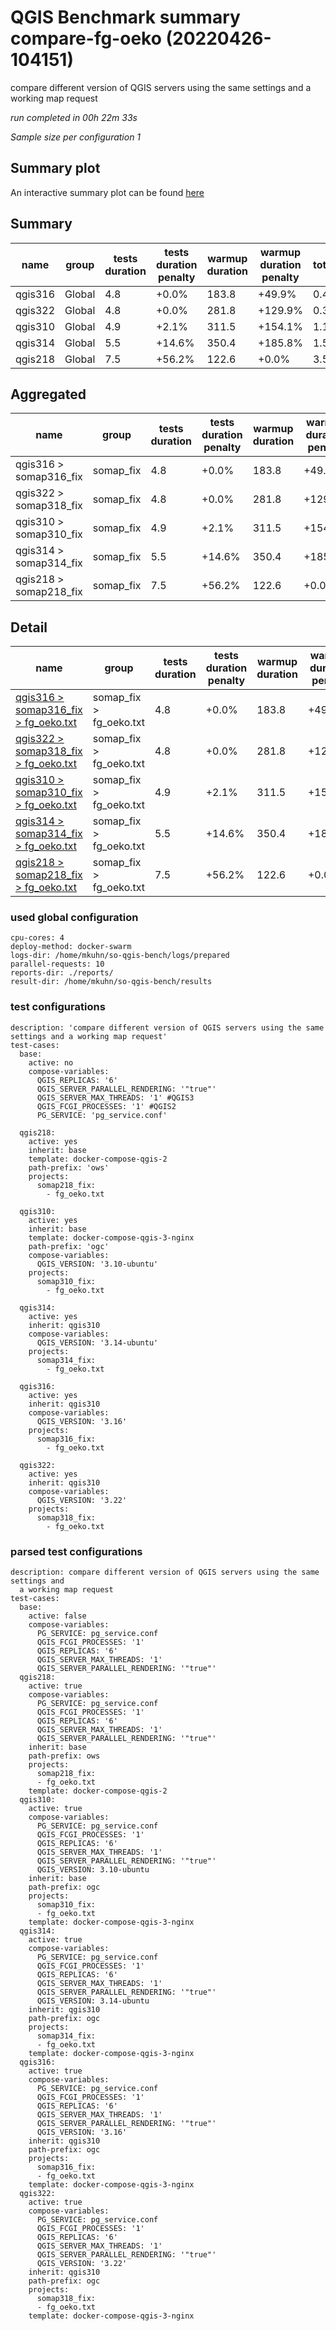 # QGIS Benchmark summary compare-fg-oeko (20220426-104151)


compare different version of QGIS servers using the same settings and a working map request

_run completed in 00h 22m 33s_

_Sample size per configuration 1_
## Summary plot
An interactive summary plot can be found [here](report_compare-fg-oeko_20220426-104151_plot.html)

## Summary
| name    | group   |   tests duration | tests duration penalty   |   warmup duration | warmup duration penalty   |   totalResTime | totalResTime penalty   |   medianResTime | medianResTime penalty   |   minResTime |   maxResTime |   responseSizeMB |   sampleCount |   errorCount |   memMaxMB |   memAvgMB |   memMinMB |   cpuMax% |   cpuAvg% |   cpuMin% |   errorPct |
|---------|---------|------------------|--------------------------|-------------------|---------------------------|----------------|------------------------|-----------------|-------------------------|--------------|--------------|------------------|---------------|--------------|------------|------------|------------|-----------|-----------|-----------|------------|
| qgis316 | Global  |              4.8 | +0.0%                    |             183.8 | +49.9%                    |            0.4 | +17.8%                 |             351 | +17.8%                  |          351 |          351 |              0.2 |             1 |            0 |     -inf   |      nan   |      inf   |    -inf   |     nan   |     inf   |          0 |
| qgis322 | Global  |              4.8 | +0.0%                    |             281.8 | +129.9%                   |            0.3 | +0.0%                  |             298 | +0.0%                   |          298 |          298 |              0.2 |             1 |            0 |     8379.9 |     8379.9 |     8379.9 |       2.7 |       2.7 |       2.7 |          0 |
| qgis310 | Global  |              4.9 | +2.1%                    |             311.5 | +154.1%                   |            1.1 | +254.0%                |            1055 | +254.0%                 |         1055 |         1055 |              0.2 |             1 |            0 |     -inf   |      nan   |      inf   |    -inf   |     nan   |     inf   |          0 |
| qgis314 | Global  |              5.5 | +14.6%                   |             350.4 | +185.8%                   |            1.5 | +393.0%                |            1469 | +393.0%                 |         1469 |         1469 |              0.2 |             1 |            0 |     8298.5 |     8298.5 |     8298.5 |       2.8 |       2.8 |       2.8 |          0 |
| qgis218 | Global  |              7.5 | +56.2%                   |             122.6 | +0.0%                     |            3.5 | +1087.9%               |            3540 | +1087.9%                |         3540 |         3540 |              0.2 |             1 |            0 |     7161.1 |     7160.8 |     7160.3 |       6.4 |       4.2 |       0.1 |          0 |

## Aggregated
| name                   | group     |   tests duration | tests duration penalty   |   warmup duration | warmup duration penalty   |   totalResTime | totalResTime penalty   |   medianResTime | medianResTime penalty   |   minResTime |   maxResTime |   responseSizeMB |   sampleCount |   errorCount |   memMaxMB |   memAvgMB |   memMinMB |   cpuMax% |   cpuAvg% |   cpuMin% |   errorPct |
|------------------------|-----------|------------------|--------------------------|-------------------|---------------------------|----------------|------------------------|-----------------|-------------------------|--------------|--------------|------------------|---------------|--------------|------------|------------|------------|-----------|-----------|-----------|------------|
| qgis316 > somap316_fix | somap_fix |              4.8 | +0.0%                    |             183.8 | +49.9%                    |            0.4 | +17.8%                 |             351 | +17.8%                  |          351 |          351 |              0.2 |             1 |            0 |     -inf   |      nan   |      inf   |    -inf   |     nan   |     inf   |          0 |
| qgis322 > somap318_fix | somap_fix |              4.8 | +0.0%                    |             281.8 | +129.9%                   |            0.3 | +0.0%                  |             298 | +0.0%                   |          298 |          298 |              0.2 |             1 |            0 |     8379.9 |     8379.9 |     8379.9 |       2.7 |       2.7 |       2.7 |          0 |
| qgis310 > somap310_fix | somap_fix |              4.9 | +2.1%                    |             311.5 | +154.1%                   |            1.1 | +254.0%                |            1055 | +254.0%                 |         1055 |         1055 |              0.2 |             1 |            0 |     -inf   |      nan   |      inf   |    -inf   |     nan   |     inf   |          0 |
| qgis314 > somap314_fix | somap_fix |              5.5 | +14.6%                   |             350.4 | +185.8%                   |            1.5 | +393.0%                |            1469 | +393.0%                 |         1469 |         1469 |              0.2 |             1 |            0 |     8298.5 |     8298.5 |     8298.5 |       2.8 |       2.8 |       2.8 |          0 |
| qgis218 > somap218_fix | somap_fix |              7.5 | +56.2%                   |             122.6 | +0.0%                     |            3.5 | +1087.9%               |            3540 | +1087.9%                |         3540 |         3540 |              0.2 |             1 |            0 |     7161.1 |     7160.8 |     7160.3 |       6.4 |       4.2 |       0.1 |          0 |

## Detail
| name                                                                                                                                             | group                   |   tests duration | tests duration penalty   |   warmup duration | warmup duration penalty   |   totalResTime | totalResTime penalty   |   medianResTime | medianResTime penalty   |   sampleCount |   errorCount |   errorPct |   meanResTime |   minResTime |   maxResTime |   pct1ResTime |   pct2ResTime |   pct3ResTime |   throughput |   receivedKBytesPerSec |   sentKBytesPerSec |   responseSizeMB |   memMaxMB |   memAvgMB |   memMinMB |   cpuMax% |   cpuAvg% |   cpuMin% |
|--------------------------------------------------------------------------------------------------------------------------------------------------|-------------------------|------------------|--------------------------|-------------------|---------------------------|----------------|------------------------|-----------------|-------------------------|---------------|--------------|------------|---------------|--------------|--------------|---------------|---------------|---------------|--------------|------------------------|--------------------|------------------|------------|------------|------------|-----------|-----------|-----------|
| [qgis316 > somap316_fix > fg_oeko.txt](../results/details/compare-fg-oeko/20220426-104151/qgis316/somap316_fix/fg_oeko.txt/dashboard/index.html) | somap_fix > fg_oeko.txt |              4.8 | +0.0%                    |             183.8 | +49.9%                    |            0.4 | +17.8%                 |             351 | +17.8%                  |             1 |            0 |          0 |           351 |          351 |          351 |           351 |           351 |           351 |     2.849    |               488.103  |           1.08229  |              0.2 |      nan   |      nan   |      nan   |     nan   |     nan   |     nan   |
| [qgis322 > somap318_fix > fg_oeko.txt](../results/details/compare-fg-oeko/20220426-104151/qgis322/somap318_fix/fg_oeko.txt/dashboard/index.html) | somap_fix > fg_oeko.txt |              4.8 | +0.0%                    |             281.8 | +129.9%                   |            0.3 | +0.0%                  |             298 | +0.0%                   |             1 |            0 |          0 |           298 |          298 |          298 |           298 |           298 |           298 |     3.3557   |               574.923  |           1.27477  |              0.2 |     8379.9 |     8379.9 |     8379.9 |       2.7 |       2.7 |       2.7 |
| [qgis310 > somap310_fix > fg_oeko.txt](../results/details/compare-fg-oeko/20220426-104151/qgis310/somap310_fix/fg_oeko.txt/dashboard/index.html) | somap_fix > fg_oeko.txt |              4.9 | +2.1%                    |             311.5 | +154.1%                   |            1.1 | +254.0%                |            1055 | +254.0%                 |             1 |            0 |          0 |          1055 |         1055 |         1055 |          1055 |          1055 |          1055 |     0.947867 |               167.15   |           0.360078 |              0.2 |      nan   |      nan   |      nan   |     nan   |     nan   |     nan   |
| [qgis314 > somap314_fix > fg_oeko.txt](../results/details/compare-fg-oeko/20220426-104151/qgis314/somap314_fix/fg_oeko.txt/dashboard/index.html) | somap_fix > fg_oeko.txt |              5.5 | +14.6%                   |             350.4 | +185.8%                   |            1.5 | +393.0%                |            1469 | +393.0%                 |             1 |            0 |          0 |          1469 |         1469 |         1469 |          1469 |          1469 |          1469 |     0.680735 |               116.622  |           0.2586   |              0.2 |     8298.5 |     8298.5 |     8298.5 |       2.8 |       2.8 |       2.8 |
| [qgis218 > somap218_fix > fg_oeko.txt](../results/details/compare-fg-oeko/20220426-104151/qgis218/somap218_fix/fg_oeko.txt/dashboard/index.html) | somap_fix > fg_oeko.txt |              7.5 | +56.2%                   |             122.6 | +0.0%                     |            3.5 | +1087.9%               |            3540 | +1087.9%                |             1 |            0 |          0 |          3540 |         3540 |         3540 |          3540 |          3540 |          3540 |     0.282486 |                45.3089 |           0.107312 |              0.2 |     7161.1 |     7160.8 |     7160.3 |       6.4 |       4.2 |       0.1 |

### used global configuration

```
cpu-cores: 4
deploy-method: docker-swarm
logs-dir: /home/mkuhn/so-qgis-bench/logs/prepared
parallel-requests: 10
reports-dir: ./reports/
result-dir: /home/mkuhn/so-qgis-bench/results

```
### test configurations

```
description: 'compare different version of QGIS servers using the same settings and a working map request'
test-cases:
  base:
    active: no
    compose-variables:
      QGIS_REPLICAS: '6'
      QGIS_SERVER_PARALLEL_RENDERING: '"true"'
      QGIS_SERVER_MAX_THREADS: '1' #QGIS3
      QGIS_FCGI_PROCESSES: '1' #QGIS2
      PG_SERVICE: 'pg_service.conf'

  qgis218:
    active: yes
    inherit: base
    template: docker-compose-qgis-2
    path-prefix: 'ows'
    projects:
      somap218_fix:
        - fg_oeko.txt

  qgis310:
    active: yes
    inherit: base
    template: docker-compose-qgis-3-nginx
    path-prefix: 'ogc'
    compose-variables:
      QGIS_VERSION: '3.10-ubuntu'
    projects:
      somap310_fix:
        - fg_oeko.txt

  qgis314:
    active: yes
    inherit: qgis310
    compose-variables:
      QGIS_VERSION: '3.14-ubuntu'
    projects:
      somap314_fix:
        - fg_oeko.txt

  qgis316:
    active: yes
    inherit: qgis310
    compose-variables:
      QGIS_VERSION: '3.16'
    projects:
      somap316_fix:
        - fg_oeko.txt

  qgis322:
    active: yes
    inherit: qgis310
    compose-variables:
      QGIS_VERSION: '3.22'
    projects:
      somap318_fix:
        - fg_oeko.txt
```
### parsed test configurations

```
description: compare different version of QGIS servers using the same settings and
  a working map request
test-cases:
  base:
    active: false
    compose-variables:
      PG_SERVICE: pg_service.conf
      QGIS_FCGI_PROCESSES: '1'
      QGIS_REPLICAS: '6'
      QGIS_SERVER_MAX_THREADS: '1'
      QGIS_SERVER_PARALLEL_RENDERING: '"true"'
  qgis218:
    active: true
    compose-variables:
      PG_SERVICE: pg_service.conf
      QGIS_FCGI_PROCESSES: '1'
      QGIS_REPLICAS: '6'
      QGIS_SERVER_MAX_THREADS: '1'
      QGIS_SERVER_PARALLEL_RENDERING: '"true"'
    inherit: base
    path-prefix: ows
    projects:
      somap218_fix:
      - fg_oeko.txt
    template: docker-compose-qgis-2
  qgis310:
    active: true
    compose-variables:
      PG_SERVICE: pg_service.conf
      QGIS_FCGI_PROCESSES: '1'
      QGIS_REPLICAS: '6'
      QGIS_SERVER_MAX_THREADS: '1'
      QGIS_SERVER_PARALLEL_RENDERING: '"true"'
      QGIS_VERSION: 3.10-ubuntu
    inherit: base
    path-prefix: ogc
    projects:
      somap310_fix:
      - fg_oeko.txt
    template: docker-compose-qgis-3-nginx
  qgis314:
    active: true
    compose-variables:
      PG_SERVICE: pg_service.conf
      QGIS_FCGI_PROCESSES: '1'
      QGIS_REPLICAS: '6'
      QGIS_SERVER_MAX_THREADS: '1'
      QGIS_SERVER_PARALLEL_RENDERING: '"true"'
      QGIS_VERSION: 3.14-ubuntu
    inherit: qgis310
    path-prefix: ogc
    projects:
      somap314_fix:
      - fg_oeko.txt
    template: docker-compose-qgis-3-nginx
  qgis316:
    active: true
    compose-variables:
      PG_SERVICE: pg_service.conf
      QGIS_FCGI_PROCESSES: '1'
      QGIS_REPLICAS: '6'
      QGIS_SERVER_MAX_THREADS: '1'
      QGIS_SERVER_PARALLEL_RENDERING: '"true"'
      QGIS_VERSION: '3.16'
    inherit: qgis310
    path-prefix: ogc
    projects:
      somap316_fix:
      - fg_oeko.txt
    template: docker-compose-qgis-3-nginx
  qgis322:
    active: true
    compose-variables:
      PG_SERVICE: pg_service.conf
      QGIS_FCGI_PROCESSES: '1'
      QGIS_REPLICAS: '6'
      QGIS_SERVER_MAX_THREADS: '1'
      QGIS_SERVER_PARALLEL_RENDERING: '"true"'
      QGIS_VERSION: '3.22'
    inherit: qgis310
    path-prefix: ogc
    projects:
      somap318_fix:
      - fg_oeko.txt
    template: docker-compose-qgis-3-nginx

```